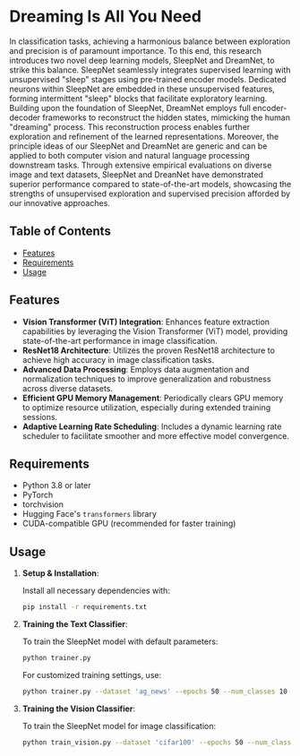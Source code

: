 # Dreaming Is All You Need

In classification tasks, achieving a harmonious balance between exploration and precision is of paramount importance. To this end, this research introduces two novel deep learning models, SleepNet and DreamNet, to strike this balance. SleepNet seamlessly integrates supervised learning with unsupervised "sleep" stages using pre-trained encoder models. Dedicated neurons within SleepNet are embedded in these unsupervised features, forming intermittent "sleep" blocks that facilitate exploratory learning. Building upon the foundation of SleepNet, DreamNet employs full encoder-decoder frameworks to reconstruct the hidden states, mimicking the human "dreaming" process. This reconstruction process enables further exploration and refinement of the learned representations. Moreover, the principle ideas of our SleepNet and DreamNet are generic and can be applied to both computer vision and natural language processing downstream tasks. Through extensive empirical evaluations on diverse image and text datasets, SleepNet and DreanNet have demonstrated superior performance compared to state-of-the-art models, showcasing the strengths of unsupervised exploration and supervised precision afforded by our innovative approaches.

## Table of Contents

- [Features](#features)
- [Requirements](#requirements)
- [Usage](#usage)

## Features

- **Vision Transformer (ViT) Integration**: Enhances feature extraction capabilities by leveraging the Vision Transformer (ViT) model, providing state-of-the-art performance in image classification.
- **ResNet18 Architecture**: Utilizes the proven ResNet18 architecture to achieve high accuracy in image classification tasks.
- **Advanced Data Processing**: Employs data augmentation and normalization techniques to improve generalization and robustness across diverse datasets.
- **Efficient GPU Memory Management**: Periodically clears GPU memory to optimize resource utilization, especially during extended training sessions.
- **Adaptive Learning Rate Scheduling**: Includes a dynamic learning rate scheduler to facilitate smoother and more effective model convergence.

## Requirements

- Python 3.8 or later
- PyTorch
- torchvision
- Hugging Face's `transformers` library
- CUDA-compatible GPU (recommended for faster training)

## Usage

1. **Setup & Installation**:

   Install all necessary dependencies with:
   ```bash
   pip install -r requirements.txt
   ```

2. **Training the Text Classifier**:

   To train the SleepNet model with default parameters:
   ```bash
   python trainer.py
   ```

   For customized training settings, use:
   ```bash
   python trainer.py --dataset 'ag_news' --epochs 50 --num_classes 10
   ```

3. **Training the Vision Classifier**:

   To train the SleepNet model for image classification:
   ```bash
   python train_vision.py --dataset 'cifar100' --epochs 50 --num_classes 10
   ```
